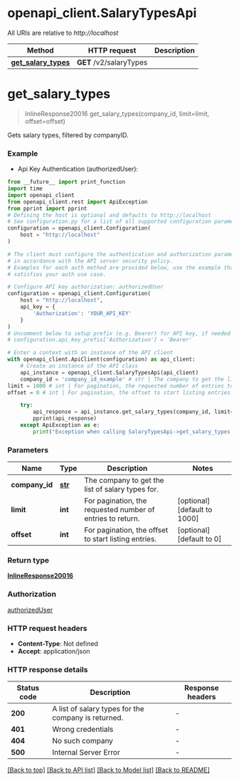 # openapi_client.SalaryTypesApi

All URIs are relative to *http://localhost*

Method | HTTP request | Description
------------- | ------------- | -------------
[**get_salary_types**](SalaryTypesApi.md#get_salary_types) | **GET** /v2/salaryTypes | 


# **get_salary_types**
> InlineResponse20016 get_salary_types(company_id, limit=limit, offset=offset)



Gets salary types, filtered by companyID.

### Example

* Api Key Authentication (authorizedUser):
```python
from __future__ import print_function
import time
import openapi_client
from openapi_client.rest import ApiException
from pprint import pprint
# Defining the host is optional and defaults to http://localhost
# See configuration.py for a list of all supported configuration parameters.
configuration = openapi_client.Configuration(
    host = "http://localhost"
)

# The client must configure the authentication and authorization parameters
# in accordance with the API server security policy.
# Examples for each auth method are provided below, use the example that
# satisfies your auth use case.

# Configure API key authorization: authorizedUser
configuration = openapi_client.Configuration(
    host = "http://localhost",
    api_key = {
        'Authorization': 'YOUR_API_KEY'
    }
)
# Uncomment below to setup prefix (e.g. Bearer) for API key, if needed
# configuration.api_key_prefix['Authorization'] = 'Bearer'

# Enter a context with an instance of the API client
with openapi_client.ApiClient(configuration) as api_client:
    # Create an instance of the API class
    api_instance = openapi_client.SalaryTypesApi(api_client)
    company_id = 'company_id_example' # str | The company to get the list of salary types for.
limit = 1000 # int | For pagination, the requested number of entries to return. (optional) (default to 1000)
offset = 0 # int | For pagination, the offset to start listing entries. (optional) (default to 0)

    try:
        api_response = api_instance.get_salary_types(company_id, limit=limit, offset=offset)
        pprint(api_response)
    except ApiException as e:
        print("Exception when calling SalaryTypesApi->get_salary_types: %s\n" % e)
```

### Parameters

Name | Type | Description  | Notes
------------- | ------------- | ------------- | -------------
 **company_id** | [**str**](.md)| The company to get the list of salary types for. | 
 **limit** | **int**| For pagination, the requested number of entries to return. | [optional] [default to 1000]
 **offset** | **int**| For pagination, the offset to start listing entries. | [optional] [default to 0]

### Return type

[**InlineResponse20016**](InlineResponse20016.md)

### Authorization

[authorizedUser](../README.md#authorizedUser)

### HTTP request headers

 - **Content-Type**: Not defined
 - **Accept**: application/json

### HTTP response details
| Status code | Description | Response headers |
|-------------|-------------|------------------|
**200** | A list of salary types for the company is returned. |  -  |
**401** | Wrong credentials |  -  |
**404** | No such company |  -  |
**500** | Internal Server Error |  -  |

[[Back to top]](#) [[Back to API list]](../README.md#documentation-for-api-endpoints) [[Back to Model list]](../README.md#documentation-for-models) [[Back to README]](../README.md)

